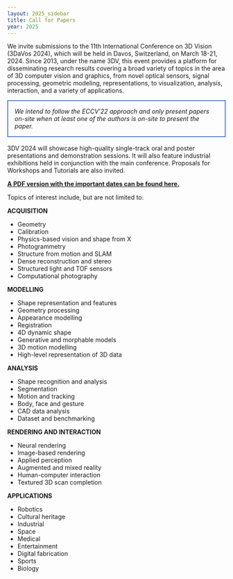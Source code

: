 ```yaml
---
layout: 2025_sidebar
title: Call for Papers
year: 2025
---
```


We invite submissions to the 11th International Conference on 3D Vision (3DaVos 2024), which will be held in Davos, Switzerland, on March 18-21, 2024. Since 2013, under the name 3DV, this event provides a platform for disseminating research results covering a broad variety of topics in the area of 3D computer vision and graphics, from novel optical sensors, signal processing, geometric modeling, representations, to visualization, analysis, interaction, and a variety of applications.


<div style="border: 2px solid #467CFD; padding: 15px">
<i>We intend to follow the ECCV’22 approach and only present papers on-site when at least one of the authors is on-site to present the paper.
</i>
</div>

<br>
3DV 2024 will showcase high-quality single-track oral and poster presentations and demonstration sessions. It will also feature industrial exhibitions held in conjunction with the main conference. Proposals for Workshops and Tutorials are also invited.

<a href="{{site.url}}/files/2024/3DV2024_CFP.pdf" target="_blank">**A PDF version with the important dates can be found here.**</a> 

Topics of interest include, but are not limited to:

**ACQUISITION**
- Geometry
- Calibration
- Physics-based vision and shape from X
- Photogrammetry
- Structure from motion and SLAM
- Dense reconstruction and stereo
- Structured light and TOF sensors
- Computational photography

**MODELLING**
- Shape representation and features
- Geometry processing
- Appearance modelling
- Registration
- 4D dynamic shape
- Generative and morphable models
- 3D motion modelling
- High-level representation of 3D data

**ANALYSIS**
- Shape recognition and analysis
- Segmentation
- Motion and tracking
- Body, face and gesture
- CAD data analysis
- Dataset and benchmarking

**RENDERING AND INTERACTION**
- Neural rendering
- Image-based rendering
- Applied perception
- Augmented and mixed reality
- Human-computer interaction
- Textured 3D scan completion

**APPLICATIONS**
- Robotics
- Cultural heritage
- Industrial
- Space
- Medical
- Entertainment
- Digital fabrication
- Sports
- Biology
